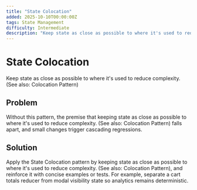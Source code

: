 ```yaml
---
title: "State Colocation"
added: 2025-10-10T00:00:00Z
tags: State Management
difficulty: Intermediate
description: "Keep state as close as possible to where it's used to reduce complexity. (See also: Colocation Pattern)"
---
```

# State Colocation

Keep state as close as possible to where it's used to reduce complexity. (See also: Colocation Pattern)

## Problem

Without this pattern, the premise that keeping state as close as possible to where it's used to reduce complexity. (See also: Colocation Pattern) falls apart, and small changes trigger cascading regressions.

## Solution

Apply the State Colocation pattern by keeping state as close as possible to where it's used to reduce complexity. (See also: Colocation Pattern), and reinforce it with concise examples or tests. For example, separate a cart totals reducer from modal visibility state so analytics remains deterministic.
